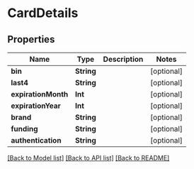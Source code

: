 # CardDetails

## Properties
Name | Type | Description | Notes
------------ | ------------- | ------------- | -------------
**bin** | **String** |  | [optional] 
**last4** | **String** |  | [optional] 
**expirationMonth** | **Int** |  | [optional] 
**expirationYear** | **Int** |  | [optional] 
**brand** | **String** |  | [optional] 
**funding** | **String** |  | [optional] 
**authentication** | **String** |  | [optional] 

[[Back to Model list]](../README.md#documentation-for-models) [[Back to API list]](../README.md#documentation-for-api-endpoints) [[Back to README]](../README.md)


